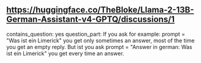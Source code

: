 ## https://huggingface.co/TheBloke/Llama-2-13B-German-Assistant-v4-GPTQ/discussions/1

contains_question: yes
question_part: If you ask for example: prompt = "Was ist ein Limerick" you get only sometimes an answer, most of the time you get an empty reply. But ist you ask prompt = "Answer in german: Was ist ein Limerick" you get every time an answer.